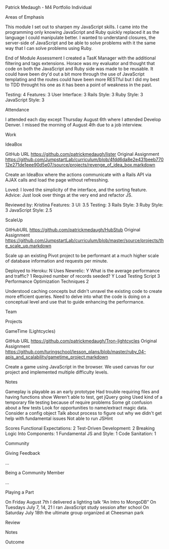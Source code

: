 Patrick Medaugh - M4 Portfolio
Individual

Areas of Emphasis

This module I set out to sharpen my JavaScript skills. I came into the programming only knowing JavaScript and Ruby quickly replaced it as the language I could manipulate better. I wanted to understand closures, the server-side of JavaScript and be able to solve problems with it the same way that I can solve problems using Ruby.

End of Module Assessment
I created a TasK Manager with the additional filtering and tags extensions. Horace was my evaluator and thought that code on both the JavaScript and Ruby side was made to be reusable. It could have been dry'd out a bit more through the use of JavaScript templating and the routes could have been more RESTful but I did my best to TDD throught his one as it has been a point of weakness in the past.

Testing: 4
Features: 3
User Interface: 3
Rails Style: 3
Ruby Style: 3
JavaScript Style: 3

Attendance

I attended each day except Thursday August 6th where I attended Develop Denver. I missed the morning of August 4th due to a job interview.

Work

IdeaBox

GitHub URL https://github.com/patrickmedaugh/lister
Original Assignment https://github.com/JumpstartLab/curriculum/blob/4fdd6da8e2e431beeb77012e271de1eee90d5e07/source/projects/revenge_of_idea_box.markdown

Create an IdeaBox where the actions communicate with a Rails API via AJAX calls and load the page without refresshing.

Loved: I loved the simplicity of the interface, and the sorting feature.
Advice: Just look over things at the very end and refactor JS.

Reviewed by: Kristina
Features: 3
UI: 3.5
Testing: 3
Rails Style: 3
Ruby Style: 3
JavaScript Style: 2.5

ScaleUp

GitHubURL https://github.com/patrickmedaugh/HubStub
Original Assignment https://github.com/JumpstartLab/curriculum/blob/master/source/projects/the_scale_up.markdown

Scale up an existing Pivot project to be performant at a much higher scale of database information and requests per minute.

Deployed to Heroku: N
Uses Newrelic: Y
What is the average performance and traffic? 1
Required number of records seeded? Y
Load Testing Script 3
Performance Optimization Techniques 2

Understood caching concepts but didn't unravel the existing code to create more efficient queries. Need to delve into what the code is doing on a conceptual level and use that to guide enhancing the performance.

Team

Projects

GameTime (Lightcycles)

GitHub URL https://github.com/patrickmedaugh/Tron-lightcycles
Original Assignment https://github.com/turingschool/lesson_plans/blob/master/ruby_04-apis_and_scalability/gametime_project.markdown

Create a game using JavaScript in the browser. We used canvas for our project and implemented multiple difficulty levels.

Notes

Gameplay is playable as an early prototype
Had trouble requiring files and having functions show
Weren't able to test, get jQuery going
Used kind of a temporary file testing because of require problems
Some git confusion about a few tests
Look for opportunities to name/extract magic data. Consider a config object
Talk about process to figure out why we didn't get help with fundamental issues
Not able to run JSHint

Scores
Functional Expectations: 2
Test-Driven Development: 2
Breaking Logic Into Components: 1
Fundamental JS and Style: 1
Code Sanitation: 1


Community

Giving Feedback

...

Being a Community Member

...

Playing a Part

On Friday August 7th I delivered a lighting talk “An Intro to	MongoDB”
On Tuesdays July 7, 14, 21 I ran JavaScript study session after	school
On Saturday July 18th the ultimate group organized at Cheesman park


Review

Notes



Outcome


